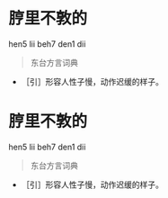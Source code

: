 # 脝里不敦的
hen5 lii beh7 den1 dii
> 东台方言词典
- ［引］形容人性子慢，动作迟缓的样子。

# 脝里不敦的
hen5 lii beh7 den1 dii
> 东台方言词典
- ［引］形容人性子慢，动作迟缓的样子。
